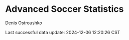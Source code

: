 # Advanced Soccer Statistics
Denis Ostroushko

<!-- gfm -->

Last successful data update: 2024-12-06 12:20:26 CST
